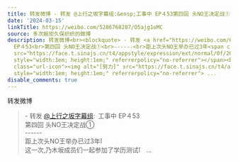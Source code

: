 ```yaml
---
title: 转发微博 - 转发 @上行之坂字幕组:&ensp;工事中 EP４53第四回 头NO王决定战①------距上次头NO王举办已过3年[上课了]这一次,乃木坂成员们一起参加了学历测试[努...
date: '2024-03-15'
linkTitle: https://weibo.com/5286768287/O5ajg1oMC
source: 多次婉拒久保织织的微博
description: 转发微博<br><blockquote> - 转发 <a href="https://weibo.com/6864093646" target="_blank">@上行之坂字幕组</a>: 工事中
  EP４53<br>第四回 头NO王决定战①<br>------<br>距上次头NO王举办已过3年<span class="url-icon"><img alt="[上课了]"
  src="https://face.t.sinajs.cn/t4/appstyle/expression/ext/normal/0f/2022_Forclass_org.png"
  style="width:1em; height:1em;" referrerpolicy="no-referrer"></span><br>这一次,乃木坂成员们一起参加了学历测试<span
  class="url-icon"><img alt="[努力]" src="https://face.t.sinajs.cn/t4/appstyle/expression/ext/normal/7c/2022_Keepgoing_org.png"
  style="width:1em; height:1em;" referrerpolicy="no-referrer"> ...
disable_comments: true
---
```

转发微博<br><blockquote> - 转发 <a href="https://weibo.com/6864093646" target="_blank">@上行之坂字幕组</a>: 工事中 EP４53<br>第四回 头NO王决定战①<br>------<br>距上次头NO王举办已过3年<span class="url-icon"><img alt="[上课了]" src="https://face.t.sinajs.cn/t4/appstyle/expression/ext/normal/0f/2022_Forclass_org.png" style="width:1em; height:1em;" referrerpolicy="no-referrer"></span><br>这一次,乃木坂成员们一起参加了学历测试<span class="url-icon"><img alt="[努力]" src="https://face.t.sinajs.cn/t4/appstyle/expression/ext/normal/7c/2022_Keepgoing_org.png" style="width:1em; height:1em;" referrerpolicy="no-referrer"> ...